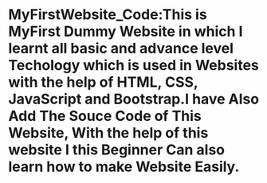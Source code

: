# MyFirstWebsite_Code:This is MyFirst Dummy Website in which I learnt all basic and advance level Techology which is used in Websites with the help of HTML, CSS, JavaScript and Bootstrap.I have Also Add The Souce Code of This Website, With the help of this website I this Beginner Can also learn how to make Website Easily.
